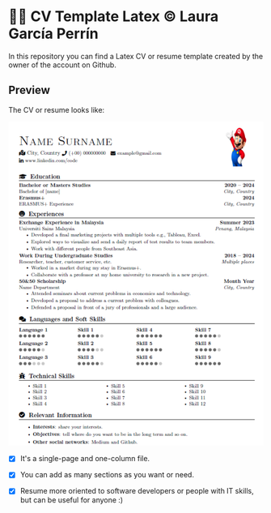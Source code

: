 # 👩‍💼 CV Template Latex © Laura García Perrín
In this repository you can find a Latex CV or resume template created by the owner of the account on Github.

## Preview

The CV or resume looks like:

![alt text](https://github.com/lgperrin/CV-Template-Latex/blob/main/CV-General-Overview.png)

- [x] It's a single-page and one-column file.
- [x] You can add as many sections as you want or need.
- [x] Resume more oriented to software developers or people with IT skills, but can be useful for anyone :)

